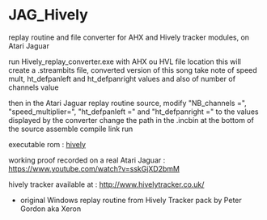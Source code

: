 # JAG_Hively
replay routine and file converter for AHX and Hively tracker modules, on Atari Jaguar

run Hively_replay_converter.exe with AHX ou HVL file location
this will create a .streambits file, converted version of this song
take note of speed mult, ht_defpanleft and ht_defpanright values
and also of number of channels value

then in the Atari Jaguar replay routine source, modify "NB_channels =", "speed_multiplier=", "ht_defpanleft =" and "ht_defpanright =" to the values displayed by the converter
change the path in the .incbin at the bottom of the source
assemble compile link
run

executable rom : [hively](https://github.com/ericde45/JAG_Hively/blob/main/hively_v1.rom)

working proof recorded on a real Atari Jaguar : https://www.youtube.com/watch?v=sskGjXD2bmM

hively tracker available at : http://www.hivelytracker.co.uk/

- original Windows replay routine from Hively Tracker pack by Peter Gordon aka Xeron
